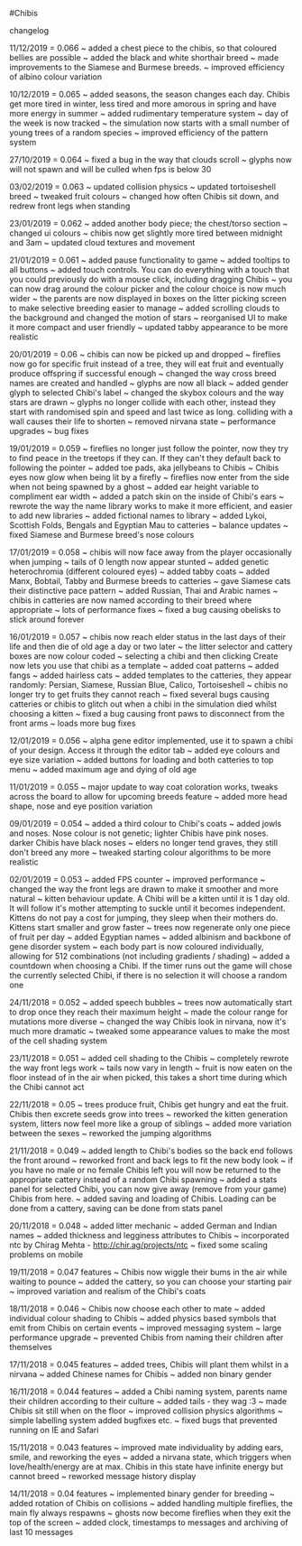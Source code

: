 #Chibis

changelog

11/12/2019 = 0.066
~ added a chest piece to the chibis, so that coloured bellies are possible
~ added the black and white shorthair breed
~ made improvements to the Siamese and Burmese breeds.
~ improved efficiency of albino colour variation

10/12/2019 = 0.065
~ added seasons, the season changes each day. Chibis get more tired in winter, less tired and more amorous in spring and have more energy in summer
~ added rudimentary temperature system
~ day of the week is now tracked
~ the simulation now starts with a small number of young trees of a random species
~ improved efficiency of the pattern system

27/10/2019 = 0.064
~ fixed a bug in the way that clouds scroll
~ glyphs now will not spawn and will be culled when fps is below 30

03/02/2019 = 0.063
~ updated collision physics
~ updated tortoiseshell breed
~ tweaked fruit colours
~ changed how often Chibis sit down, and redrew front legs when standing

23/01/2019 = 0.062
~ added another body piece; the chest/torso section
~ changed ui colours
~ chibis now get slightly more tired between midnight and 3am
~ updated cloud textures and movement

21/01/2019 = 0.061
~ added pause functionality to game
~ added tooltips to all buttons
~ added touch controls. You can do everything with a touch that you could previously do with a mouse click, including dragging Chibis
~ you can now drag around the colour picker and the colour choice is now much wider
~ the parents are now displayed in boxes on the litter picking screen to make selective breeding easier to manage
~ added scrolling clouds to the background and changed the motion of stars
~ reorganised UI to make it more compact and user friendly
~ updated tabby appearance to be more realistic


20/01/2019 = 0.06
~ chibis can now be picked up and dropped
~ fireflies now go for specific fruit instead of a tree, they will eat fruit and eventually produce offspring if successful enough
~ changed the way cross breed names are created and handled
~ glyphs are now all black
~ added gender glyph to selected Chibi's label
~ changed the skybox colours and the way stars are drawn
~ glyphs no longer collide with each other, instead they start with randomised spin and speed and last twice as long. colliding with a wall causes their life to shorten
~ removed nirvana state
~ performance upgrades
~ bug fixes

19/01/2019 = 0.059
~ fireflies no longer just follow the pointer, now they try to find peace in the treetops if they can. If they can't they default back to following the pointer
~ added toe pads, aka jellybeans to Chibis
~ Chibis eyes now glow when being lit by a firefly
~ fireflies now enter from the side when not being spawned by a ghost
~ added ear height variable to compliment ear width
~ added a patch skin on the inside of Chibi's ears
~ rewrote the way the name library works to make it more efficient, and easier to add new libraries
~ added fictional names to library
~ added Lykoi, Scottish Folds, Bengals and Egyptian Mau to catteries
~ balance updates
~ fixed Siamese and Burmese breed's nose colours

17/01/2019 = 0.058
~ chibis will now face away from the player occasionally when jumping
~ tails of 0 length now appear stunted
~ added genetic heterochromia (different coloured eyes)
~ added tabby coats
~ added Manx, Bobtail, Tabby and Burmese breeds to catteries
~ gave Siamese cats their distinctive pace pattern
~ added Russian, Thai and Arabic names
~ chibis in catteries are now named according to their breed where appropriate
~ lots of performance fixes
~ fixed a bug causing obelisks to stick around forever

16/01/2019 = 0.057
~ chibis now reach elder status in the last days of their life and then die of old age a day or two later
~ the litter selector and cattery boxes are now colour coded
~ selecting a chibi and then clicking Create now lets you use that chibi as a template
~ added coat patterns
~ added fangs
~ added hairless cats
~ added templates to the catteries, they appear randomly: Persian, Siamese, Russian Blue, Calico, Tortoiseshell
~ chibis no longer try to get fruits they cannot reach
~ fixed several bugs causing catteries or chibis to glitch out when a chibi in the simulation died whilst choosing a kitten
~ fixed a bug causing front paws to disconnect from the front arms
~ loads more bug fixes

12/01/2019 = 0.056
~ alpha gene editor implemented, use it to spawn a chibi of your design. Access it through the editor tab
~ added eye colours and eye size variation
~ added buttons for loading and both catteries to top menu
~ added maximum age and dying of old age

11/01/2019 = 0.055
~ major update to way coat coloration works, tweaks across the board to allow for upcoming breeds feature
~ added more head shape, nose and eye position variation

09/01/2019 = 0.054
~ added a third colour to Chibi's coats
~ added jowls and noses. Nose colour is not genetic; lighter Chibis have pink noses. darker Chibis have black noses
~ elders no longer tend graves, they still don't breed any more
~ tweaked starting colour algorithms to be more realistic

02/01/2019 = 0.053
~ added FPS counter
~ improved performance
~ changed the way the front legs are drawn to make it smoother and more natural
~ kitten behaviour update. A Chibi will be a kitten until it is 1 day old. It will follow it's mother attempting to suckle until it becomes independent. Kittens do not pay a cost for jumping, they sleep when their mothers do. Kittens start smaller and grow faster
~ trees now regenerate only one piece of fruit per day
~ added Egyptian names
~ added albinism and backbone of gene disorder system
~ each body part is now coloured individually, allowing for 512 combinations (not including gradients / shading)
~ added a countdown when choosing a Chibi. If the timer runs out the game will chose the currently selected Chibi, if there is no selection it will choose a random one

24/11/2018 = 0.052
~ added speech bubbles
~ trees now automatically start to drop once they reach their maximum height
~ made the colour range for mutations more diverse
~ changed the way Chibis look in nirvana, now it's much more dramatic
~ tweaked some appearance values to make the most of the cell shading system

23/11/2018 = 0.051
~ added cell shading to the Chibis
~ completely rewrote the way front legs work
~ tails now vary in length
~ fruit is now eaten on the floor instead of in the air when picked, this takes a short time during which the Chibi cannot act

22/11/2018 = 0.05
~ trees produce fruit, Chibis get hungry and eat the fruit. Chibis then excrete seeds grow into trees
~ reworked the kitten generation system, litters now feel more like a group of siblings
~ added more variation between the sexes
~ reworked the jumping algorithms

21/11/2018 = 0.049
~ added length to Chibi's bodies so the back end follows the front around
~ reworked front and back legs to fit the new body look
~ if you have no male or no female Chibis left you will now be returned to the appropriate cattery instead of a random Chibi spawning
~ added a stats panel for selected Chibi, you can now give away (remove from your game) Chibis from here.
~ added saving and loading of Chibis. Loading can be done from a cattery, saving can be done from stats panel

20/11/2018 = 0.048
~ added litter mechanic
~ added German and Indian names
~ added thickness and legginess attributes to Chibis
~ incorporated ntc by Chirag Mehta - http://chir.ag/projects/ntc
~ fixed some scaling problems on mobile

19/11/2018 = 0.047
features
~ Chibis now wiggle their bums in the air while waiting to pounce
~ added the cattery, so you can choose your starting pair
~ improved variation and realism of the Chibi's coats

18/11/2018 = 0.046
~ Chibis now choose each other to mate
~ added individual colour shading to Chibis
~ added physics based symbols that emit from Chibis on certain events
~ improved messaging system
~ large performance upgrade
~ prevented Chibis from naming their children after themselves

17/11/2018 = 0.045
features
~ added trees, Chibis will plant them whilst in a nirvana
~ added Chinese names for Chibis
~ added non binary gender

16/11/2018 = 0.044
features
~ added a Chibi naming system, parents name their children according to their culture
~ added tails - they wag :3
~ made Chibis sit still when on the floor
~ improved collision physics algorithms
~ simple labelling system added
bugfixes etc.
~ fixed bugs that prevented running on IE and Safari

15/11/2018 = 0.043
features
~ improved mate individuality by adding ears, smile, and reworking the eyes
~ added a nirvana state, which triggers when love/health/energy are at max. Chibis in this state have infinite energy but cannot breed
~ reworked message history display

14/11/2018 = 0.04
features
~ implemented binary gender for breeding
~ added rotation of Chibis on collisions
~ added handling multiple fireflies, the main fly always respawns
~ ghosts now become fireflies when they exit the top of the screen
~ added clock, timestamps to messages and archiving of last 10 messages
